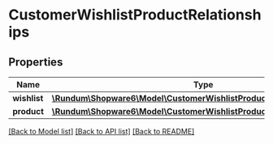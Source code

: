 # CustomerWishlistProductRelationships

## Properties
Name | Type | Description | Notes
------------ | ------------- | ------------- | -------------
**wishlist** | [**\Rundum\Shopware6\Model\CustomerWishlistProductRelationshipsWishlist**](CustomerWishlistProductRelationshipsWishlist.md) |  | [optional] 
**product** | [**\Rundum\Shopware6\Model\CustomerWishlistProductRelationshipsProduct**](CustomerWishlistProductRelationshipsProduct.md) |  | [optional] 

[[Back to Model list]](../../README.md#documentation-for-models) [[Back to API list]](../../README.md#documentation-for-api-endpoints) [[Back to README]](../../README.md)

